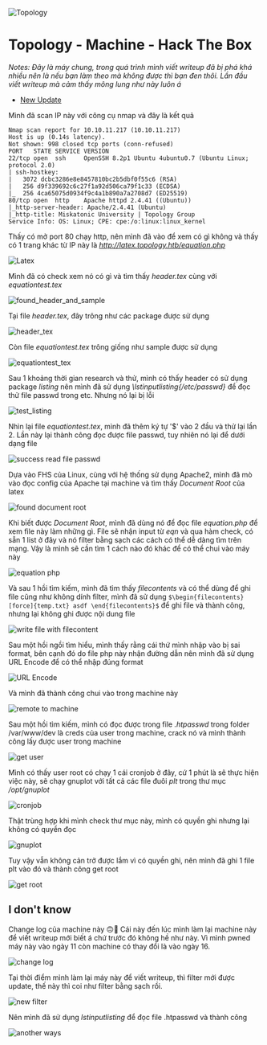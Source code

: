 ![Topology](/hackthebox/Topology/images/Topology.png)

# **Topology - Machine - Hack The Box**

*Notes: Đây là máy chung, trong quá trình mình viết writeup đã bị phá khá nhiều nên là nếu bạn làm theo mà không được thì bạn đen thôi. Lần đầu viết writeup mà cảm thấy mông lung như này luôn á*

- [New Update](#i-dont-know)

Mình đã scan IP này với công cụ nmap và đây là kết quả

```
Nmap scan report for 10.10.11.217 (10.10.11.217)
Host is up (0.14s latency).
Not shown: 998 closed tcp ports (conn-refused)
PORT   STATE SERVICE VERSION
22/tcp open  ssh     OpenSSH 8.2p1 Ubuntu 4ubuntu0.7 (Ubuntu Linux; protocol 2.0)
| ssh-hostkey: 
|   3072 dcbc3286e8e8457810bc2b5dbf0f55c6 (RSA)
|   256 d9f339692c6c27f1a92d506ca79f1c33 (ECDSA)
|_  256 4ca65075d0934f9c4a1b890a7a2708d7 (ED25519)
80/tcp open  http    Apache httpd 2.4.41 ((Ubuntu))
|_http-server-header: Apache/2.4.41 (Ubuntu)
|_http-title: Miskatonic University | Topology Group
Service Info: OS: Linux; CPE: cpe:/o:linux:linux_kernel
```

Thấy có mở port 80 chạy http, nên mình đã vào để xem có gì không và thấy có 1 trang khác từ IP này là *http://latex.topology.htb/equation.php*

![Latex](/hackthebox/Topology/images/Latex.png)

Mình đã có check xem nó có gì và tìm thấy *header.tex* cùng với *equationtest.tex*

![found_header_and_sample](/hackthebox/Topology/images/found_header_and_sample.png)

Tại file *header.tex*, đây trông như các package được sử dụng

![header_tex](/hackthebox/Topology/images/header_tex.png)

Còn file *equationtest.tex* trông giống như sample được sử dụng

![equationtest_tex](/hackthebox/Topology/images/equationtest_tex.png)

Sau 1 khoảng thời gian research và thử, mình có thấy header có sử dụng package *listing* nên mình đã sử dụng *\lstinputlisting{/etc/passwd}* để đọc thử file passwd trong etc. Nhưng nó lại bị lỗi

![test_listing](/hackthebox/Topology/images/test_listing_package.png)

Nhìn lại file *equationtest.tex*, mình đã thêm ký tự '$' vào 2 đầu và thử lại lần 2. Lần này lại thành công đọc được file passwd, tuy nhiên nó lại để dưới dạng file

![success read file passwd](/hackthebox/Topology/images/success_test_package_listing.png)

Dựa vào FHS của Linux, cùng với hệ thống sử dụng Apache2, mình đã mò vào đọc config của Apache tại machine và tìm thấy *Document Root* của latex

![found document root](/hackthebox/Topology/images/found_document_root_latex.png)

Khi biết được *Document Root*, mình đã dùng nó để đọc file *equation.php* để xem file này làm những gì. File sẽ nhận input từ *eqn* và qua hàm check, có sẵn 1 list ở đây và nó filter bằng sạch các cách có thể dễ dàng tìm trên mạng. Vậy là mình sẽ cần tìm 1 cách nào đó khác để có thể chui vào máy này

![equation php](/hackthebox/Topology/images/equation_php.png)

Và sau 1 hồi tìm kiếm, mình đã tìm thấy *filecontents* và có thể dùng để ghi file cũng như không dính filter, mình đã sử dụng ```$\begin{filecontents}[force]{temp.txt} asdf \end{filecontents}$``` để ghi file và thành công, nhưng lại không ghi được nội dung file

![write file with filecontent](/hackthebox/Topology/images/write_file_using_filecontent.png)

Sau một hồi ngồi tìm hiểu, mình thấy rằng cái thứ mình nhập vào bị sai format, bên cạnh đó do file php này nhận đường dẫn nên mình đã sử dụng URL Encode để có thể nhập đúng format

![URL Encode](/hackthebox/Topology/images/URL_encode.png)

Và mình đã thành công chui vào trong machine này

![remote to machine](/hackthebox/Topology/images/remote_to_machine.png)

Sau một hồi tìm kiếm, mình có đọc được trong file *.htpasswd* trong folder /var/www/dev là creds của user trong machine, crack nó và mình thành công lấy được user trong machine

![get user](/hackthebox/Topology/images/get_user.png)

Mình có thấy user root có chạy 1 cái cronjob ở đây, cứ 1 phút là sẽ thực hiện việc này, sẽ chạy gnuplot với tất cả các file đuôi *plt* trong thư mục */opt/gnuplot*

![cronjob](/hackthebox/Topology/images/cronjob_root.png)

Thật trùng hợp khi mình check thư mục này, mình có quyền ghi nhưng lại không có quyền đọc

![gnuplot](/hackthebox//Topology/images/gnuplot.png)

Tuy vậy vẫn không cản trở được lắm vì có quyền ghi, nên mình đã ghi 1 file plt vào đó và thành công get root

![get root](/hackthebox/Topology/images/get_root.png)

## I don't know

Change log của machine này 🙃🙂 Cái này đến lúc mình làm lại machine này để viết writeup mới biết á chứ trước đó không hề như này. Vì mình pwned máy này vào ngày 11 còn machine có thay đổi là vào ngày 16.

![change log](/hackthebox/Topology/images/change_log.png)

Tại thời điểm mình làm lại máy này để viết writeup, thì filter mới được update, thế này thì coi như filter bằng sạch rồi.

![new filter](/hackthebox/Topology/images/new_filter.png)

Nên mình đã sử dụng *lstinputlisting* để đọc file .htpasswd và thành công

![another ways](/hackthebox/Topology/images/another_ways.png)